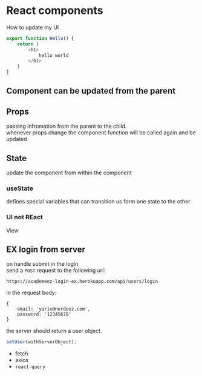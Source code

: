 # React components

How to update my UI

```js
export function Hello() {
    return (
        <h1>
            hello world
        </h1>
    )
}
```
## Component can be updated from the parent

## Props

passing infromation from the parent to the child.  
whenever props change the component function will be called again and be updated

## State

update the component from within the component

### useState

defines special variables that can transition us form one state to the other

### UI not REact

View 

## EX login from server

on handle submit in the login  
send a `POST` request to the following url:

```
https://academeez-login-ex.herokuapp.com/api/users/login
```

in the request body:

```
{
    email: 'yariv@nerdeez.com',
    password: '12345678'
}
```

the server should return a user object.  

```js
setUser(withServerObject);
```

- fetch
- axios
- `react-query`
